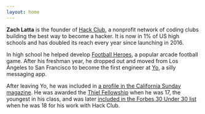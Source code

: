 ```yaml
---
layout: home
---
```


**Zach Latta** is the founder of [Hack Club](https://hackclub.com), a nonprofit network of coding clubs building the best way to become a hacker. It is now in 1% of US high schools and has doubled its reach every year since launching in 2016.

In high school he helped develop [Football Heroes](https://play.google.com/store/apps/details?id=com.rungames.footballheroespro2017), a popular arcade football game. After his freshman year, he dropped out and moved from Los Angeles to San Francisco to become the first engineer at [Yo](http://www.bbc.com/news/technology-28247504), a silly messaging app.

After leaving Yo, he was included in [a profile in the California Sunday magazine](https://stories.californiasunday.com/2015-06-07/real-teenagers-silicon-valley/). He was awarded the [Thiel Fellowship](https://en.wikipedia.org/wiki/Thiel_Fellowship) when he was 17, the youngest in his class, and was later [included in the Forbes 30 Under 30 list](http://www.businessinsider.com/zach-lattas-hacker-club-got-him-on-forbes-30-under-30-2016-1) when he was 18 for his work with Hack Club.
